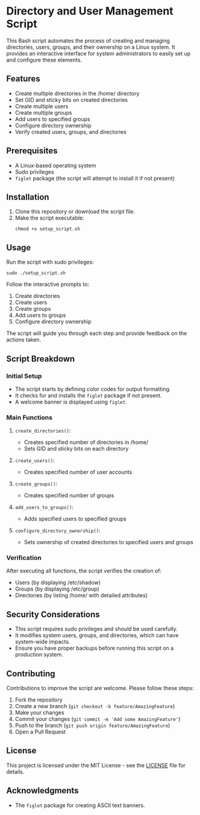 # Directory and User Management Script

This Bash script automates the process of creating and managing directories, users, groups, and their ownership on a Linux system. It provides an interactive interface for system administrators to easily set up and configure these elements.

## Features

- Create multiple directories in the /home/ directory
- Set GID and sticky bits on created directories
- Create multiple users
- Create multiple groups
- Add users to specified groups
- Configure directory ownership
- Verify created users, groups, and directories

## Prerequisites

- A Linux-based operating system
- Sudo privileges
- `figlet` package (the script will attempt to install it if not present)

## Installation

1. Clone this repository or download the script file.
2. Make the script executable:
   ```
   chmod +x setup_script.sh
   ```

## Usage

Run the script with sudo privileges:

```
sudo ./setup_script.sh
```

Follow the interactive prompts to:
1. Create directories
2. Create users
3. Create groups
4. Add users to groups
5. Configure directory ownership

The script will guide you through each step and provide feedback on the actions taken.

## Script Breakdown

### Initial Setup
- The script starts by defining color codes for output formatting.
- It checks for and installs the `figlet` package if not present.
- A welcome banner is displayed using `figlet`.

### Main Functions

1. `create_directories()`: 
   - Creates specified number of directories in /home/
   - Sets GID and sticky bits on each directory

2. `create_users()`: 
   - Creates specified number of user accounts

3. `create_groups()`: 
   - Creates specified number of groups

4. `add_users_to_groups()`: 
   - Adds specified users to specified groups

5. `configure_directory_ownership()`: 
   - Sets ownership of created directories to specified users and groups

### Verification

After executing all functions, the script verifies the creation of:
- Users (by displaying /etc/shadow)
- Groups (by displaying /etc/group)
- Directories (by listing /home/ with detailed attributes)

## Security Considerations

- This script requires sudo privileges and should be used carefully.
- It modifies system users, groups, and directories, which can have system-wide impacts.
- Ensure you have proper backups before running this script on a production system.

## Contributing

Contributions to improve the script are welcome. Please follow these steps:

1. Fork the repository
2. Create a new branch (`git checkout -b feature/AmazingFeature`)
3. Make your changes
4. Commit your changes (`git commit -m 'Add some AmazingFeature'`)
5. Push to the branch (`git push origin feature/AmazingFeature`)
6. Open a Pull Request

## License

This project is licensed under the MIT License - see the [LICENSE](LICENSE) file for details.

## Acknowledgments

- The `figlet` package for creating ASCII text banners.


